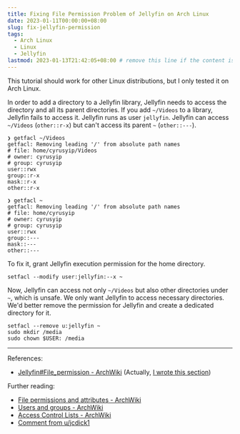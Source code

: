 ```yaml
---
title: Fixing File Permission Problem of Jellyfin on Arch Linux
date: 2023-01-11T00:00:00+08:00
slug: fix-jellyfin-permission
tags:
  - Arch Linux
  - Linux
  - Jellyfin
lastmod: 2023-01-13T21:42:05+08:00 # remove this line if the content is actually changed
---
```


This tutorial should work for other Linux distributions, but I only tested it on Arch Linux.

In order to add a directory to a Jellyfin library, Jellyfin needs to access the directory and all its parent directories. If you add `~/Videos` to a library, Jellyfin fails to access it. Jellyfin runs as user `jellyfin`. Jellyfin can access `~/Videos` (`other::r-x`) but can't access its parent `~` (`other::---`).

```
❯ getfacl ~/Videos
getfacl: Removing leading '/' from absolute path names
# file: home/cyrusyip/Videos
# owner: cyrusyip
# group: cyrusyip
user::rwx
group::r-x
mask::r-x
other::r-x

❯ getfacl ~
getfacl: Removing leading '/' from absolute path names
# file: home/cyrusyip
# owner: cyrusyip
# group: cyrusyip
user::rwx
group::---
mask::---
other::---
```

To fix it, grant Jellyfin execution permission for the home directory.

```
setfacl --modify user:jellyfin:--x ~
```

Now, Jellyfin can access not only `~/Videos` but also other directories under `~`, which is unsafe. We only want Jellyfin to access necessary directories. We'd better remove the permission for Jellyfin and create a dedicated directory for it. 

```
setfacl --remove u:jellyfin ~
sudo mkdir /media
sudo chown $USER: /media
```

---

References:

- [Jellyfin#File_permission - ArchWiki](https://wiki.archlinux.org/title/Jellyfin#File_permission) (Actually, [I wrote this section](https://wiki.archlinux.org/index.php?title=Jellyfin&type=revision&diff=763685&oldid=702260))

Further reading:

- [File permissions and attributes - ArchWiki](https://wiki.archlinux.org/title/File_permissions_and_attributes)
- [Users and groups - ArchWiki](https://wiki.archlinux.org/title/Users_and_groups)
- [Access Control Lists - ArchWiki](https://wiki.archlinux.org/title/Access_Control_Lists)
- [Comment from u/jcdick1](https://www.reddit.com/r/jellyfin/comments/10992x3/comment/j3xm596/?utm_source=share&utm_medium=web2x&context=3)
